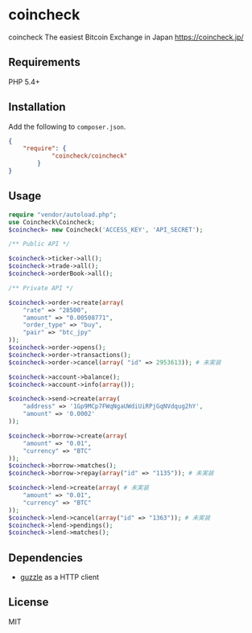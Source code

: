 # coincheck 

coincheck
The easiest Bitcoin Exchange in Japan
https://coincheck.jp/


## Requirements

PHP 5.4+

## Installation

Add the following to `composer.json`.

```json
{
    "require": {
            "coincheck/coincheck"
        }
}
```

## Usage

```php
require "vendor/autoload.php";
use Coincheck\Coincheck;
$coincheck= new Coincheck('ACCESS_KEY', 'API_SECRET');

/** Public API */

$coincheck->ticker->all();
$coincheck->trade->all();
$coincheck->orderBook->all();

/** Private API */

$coincheck->order->create(array(
    "rate" => "28500",
    "amount" => "0.00508771",
    "order_type" => "buy",
    "pair" => "btc_jpy"
));
$coincheck->order->opens();
$coincheck->order->transactions();
$coincheck->order->cancel(array( "id" => 2953613)); # 未実装

$coincheck->account->balance();
$coincheck->account->info(array());

$coincheck->send->create(array(
    "address" => '1Gp9MCp7FWqNgaUWdiUiRPjGqNVdqug2hY',
    "amount" => '0.0002'
));

$coincheck->borrow->create(array(
    "amount" => "0.01",
    "currency" => "BTC"
));
$coincheck->borrow->matches();
$coincheck->borrow->repay(array("id" => "1135")); # 未実装

$coincheck->lend->create(array( # 未実装
    "amount" => "0.01",
    "currency" => "BTC"
));
$coincheck->lend->cancel(array("id" => "1363")); # 未実装
$coincheck->lend->pendings();
$coincheck->lend->matches();

```


## Dependencies

* [guzzle](http://docs.guzzlephp.org/en/latest/) as a HTTP client

## License
MIT


